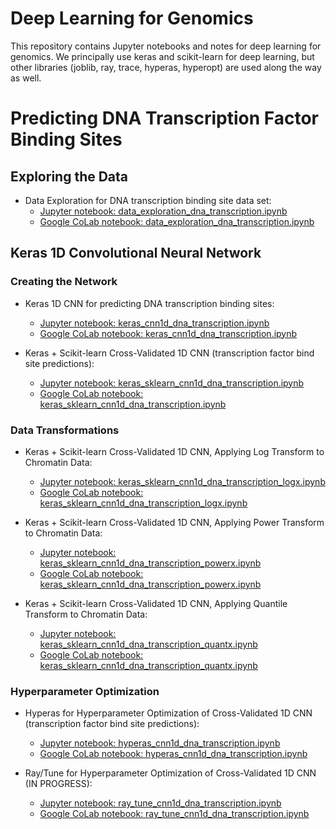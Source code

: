 # Deep Learning for Genomics

This repository contains Jupyter notebooks and notes for 
deep learning for genomics. We principally use keras and
scikit-learn for deep learning, but other libraries (joblib,
ray, trace, hyperas, hyperopt) are used along the way as well.

# Predicting DNA Transcription Factor Binding Sites

## Exploring the Data

* Data Exploration for DNA transcription binding site data set:
    * [Jupyter notebook: data_exploration_dna_transcription.ipynb](data_exploration_dna_transcription.ipynb)
    * [Google CoLab notebook: data_exploration_dna_transcription.ipynb](https://colab.research.google.com/github/charlesreid1/deep-learning-genomics/blob/master/data_exploration_dna_transcription.ipynb#)

## Keras 1D Convolutional Neural Network

### Creating the Network

* Keras 1D CNN for predicting DNA transcription binding sites:
    * [Jupyter notebook: keras_cnn1d_dna_transcription.ipynb](keras_cnn1d_dna_transcription.ipynb)
    * [Google CoLab notebook: keras_cnn1d_dna_transcription.ipynb](https://colab.research.google.com/github/charlesreid1/deep-learning-genomics/blob/master/keras_cnn1d_dna_transcription.ipynb#)

* Keras + Scikit-learn Cross-Validated 1D CNN (transcription factor bind site predictions):
    * [Jupyter notebook: keras_sklearn_cnn1d_dna_transcription.ipynb](keras_sklearn_cnn1d_dna_transcription.ipynb)
    * [Google CoLab notebook: keras_sklearn_cnn1d_dna_transcription.ipynb](https://colab.research.google.com/github/charlesreid1/deep-learning-genomics/blob/master/keras_sklearn_cnn1d_dna_transcription.ipynb#)

### Data Transformations

* Keras + Scikit-learn Cross-Validated 1D CNN, Applying Log Transform to Chromatin Data:
    * [Jupyter notebook: keras_sklearn_cnn1d_dna_transcription_logx.ipynb](keras_sklearn_cnn1d_dna_transcription_logx.ipynb)
    * [Google CoLab notebook: keras_sklearn_cnn1d_dna_transcription_logx.ipynb](https://colab.research.google.com/github/charlesreid1/deep-learning-genomics/blob/master/keras_sklearn_cnn1d_dna_transcription_logx.ipynb)

* Keras + Scikit-learn Cross-Validated 1D CNN, Applying Power Transform to Chromatin Data:
    * [Jupyter notebook: keras_sklearn_cnn1d_dna_transcription_powerx.ipynb](keras_sklearn_cnn1d_dna_transcription_powerx.ipynb)
    * [Google CoLab notebook: keras_sklearn_cnn1d_dna_transcription_powerx.ipynb](https://colab.research.google.com/github/charlesreid1/deep-learning-genomics/blob/master/keras_sklearn_cnn1d_dna_transcription_powerx.ipynb)

* Keras + Scikit-learn Cross-Validated 1D CNN, Applying Quantile Transform to Chromatin Data:
    * [Jupyter notebook: keras_sklearn_cnn1d_dna_transcription_quantx.ipynb](keras_sklearn_cnn1d_dna_transcription_quantx.ipynb)
    * [Google CoLab notebook: keras_sklearn_cnn1d_dna_transcription_quantx.ipynb](https://colab.research.google.com/github/charlesreid1/deep-learning-genomics/blob/master/keras_sklearn_cnn1d_dna_transcription_quantx.ipynb)

### Hyperparameter Optimization

* Hyperas for Hyperparameter Optimization of Cross-Validated 1D CNN (transcription factor bind site predictions):
    * [Jupyter notebook: hyperas_cnn1d_dna_transcription.ipynb](hyperas_cnn1d_dna_transcription.ipynb)
    * [Google CoLab notebook: hyperas_cnn1d_dna_transcription.ipynb](https://colab.research.google.com/github/charlesreid1/deep-learning-genomics/blob/master/hyperas_cnn1d_dna_transcription.ipynb#)

* Ray/Tune for Hyperparameter Optimization of Cross-Validated 1D CNN (IN PROGRESS):
    * [Jupyter notebook: ray_tune_cnn1d_dna_transcription.ipynb](ray_tune_cnn1d_dna_transcription.ipynb)
    * [Google CoLab notebook: ray_tune_cnn1d_dna_transcription.ipynb](https://colab.research.google.com/github/charlesreid1/deep-learning-genomics/blob/master/ray_tune_cnn1d_dna_transcription.ipynb#)

